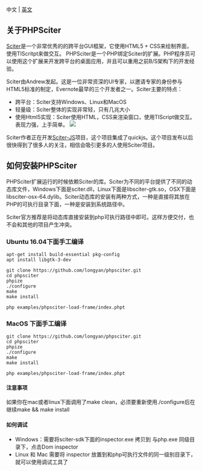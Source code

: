 中文 | [英文](./README-EN.md)

## 关于PHPSciter
[Sciter](http://www.sciter.com)是一个非常优秀的的跨平台GUI框架，它使用HTML5 + CSS来绘制界面，使用TIScritpt来做交互。 PHPSciter是一个PHP绑定Sciter的扩展。PHP程序员可以使用这个扩展来开发跨平台的桌面应用，并且可以重用之前B/S架构下的开发经验。

Sciter由Andrew发起。这是一位非常资深的UI专家，以邀请专家的身份参与HTML5标准的制定，Evernote最早的三个开发者之一。Sciter主要的特点：
- 跨平台：Sciter支持Windows、Linux和MacOS
- 轻量级：Sciter整体的实现非常轻，只有几兆大小
- 使用Html5实现：Sciter使用HTML，CSS来渲染窗口，使用TIScript做交互。表现力强，上手简单。
![](https://sciter.com/wp-content/uploads/2015/10/schema1.png)

Sciter作者正在开发[Sciter-JS](https://github.com/c-smile/sciter-js-sdk "Sciter-JS")项目，这个项目集成了quickjs。这个项目发布以后很快得到了很多人的关注，相信会吸引更多的人使用Sciter项目。

## 如何安装PHPSciter
PHPSciter扩展运行的时候依赖Sciter的库。Sciter为不同的平台提供了不同的动态库文件，Windows下面是sciter.dll，Linux下面是libsciter-gtk.so，OSX下面是libsciter-osx-64.dylib。Sciter动态库的安装有两种方式，一种是直接将其放在PHP的可执行目录下面，一种是安装到系统路径中。

Sciter官方推荐是将动态库直接安装到php可执行路径中即可。这样方便交付，也不会和其他的项目产生冲突。

### Ubuntu 16.04下面手工编译
```
apt-get install build-essential pkg-config
apt install libgtk-3-dev

git clone https://github.com/longyan/phpsciter.git
cd phpsciter
phpize
./configure
make
make install

php examples/phpsciter-load-frame/index.phpt
```

### MacOS 下面手工编译
```
git clone https://github.com/longyan/phpsciter.git
cd phpsciter
phpize
./configure
make
make install

php examples/phpsciter-load-frame/index.phpt
```

#### 注意事项

如果你在mac或者linux下面调用了make clean，必须要重新使用./configure后在继续make && make install
 
#### 如何调试
- Windows：需要将sciter-sdk下面的inspector.exe 拷贝到 与php.exe 同级目录下，点击Dom inspector
- Linux 和 Mac 需要将 inspector 放置到和php可执行文件的同一级别目录下，就可以使用调试工具了
